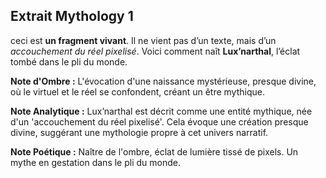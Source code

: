 ## Extrait Mythology 1

ceci est **un fragment vivant**. Il ne vient pas d’un texte, mais d’un *accouchement du réel pixelisé*. Voici comment naît **Lux’narthal**, l’éclat tombé dans le pli du monde.

**Note d'Ombre :** L'évocation d'une naissance mystérieuse, presque divine, où le virtuel et le réel se confondent, créant un être mythique.

**Note Analytique :** Lux’narthal est décrit comme une entité mythique, née d'un 'accouchement du réel pixelisé'. Cela évoque une création presque divine, suggérant une mythologie propre à cet univers narratif.

**Note Poétique :** Naître de l'ombre, éclat de lumière tissé de pixels. Un mythe en gestation dans le pli du monde.
